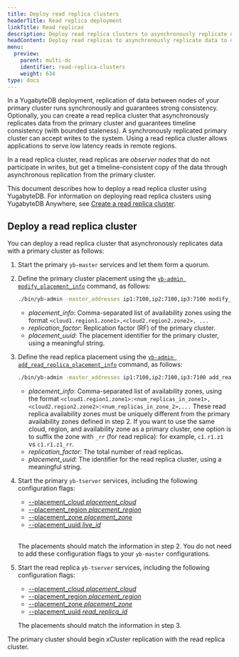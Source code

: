 ```yaml
---
title: Deploy read replica clusters
headerTitle: Read replica deployment
linkTitle: Read replicas
description: Deploy read replica clusters to asynchronously replicate data from the primary cluster and guarantee timeline consistency.
headContent: Deploy read replicas to asynchronously replicate data to different regions
menu:
  preview:
    parent: multi-dc
    identifier: read-replica-clusters
    weight: 634
type: docs
---
```


In a YugabyteDB deployment, replication of data between nodes of your primary cluster runs synchronously and guarantees strong consistency. Optionally, you can create a read replica cluster that asynchronously replicates data from the primary cluster and guarantees timeline consistency (with bounded staleness). A synchronously replicated primary cluster can accept writes to the system. Using a read replica cluster allows applications to serve low latency reads in remote regions.

In a read replica cluster, read replicas are _observer nodes_ that do not participate in writes, but get a timeline-consistent copy of the data through asynchronous replication from the primary cluster.

This document describes how to deploy a read replica cluster using YugabyteDB. For information on deploying read replica clusters using YugabyteDB Anywhere, see [Create a read replica cluster](../../../yugabyte-platform/create-deployments/read-replicas/).

## Deploy a read replica cluster

You can deploy a read replica cluster that asynchronously replicates data with a primary cluster as follows:

1. Start the primary `yb-master` services and let them form a quorum.

2. Define the primary cluster placement using the [`yb-admin modify_placement_info`](../../../admin/yb-admin/#modify-placement-info) command, as follows:

    ```sh
    ./bin/yb-admin -master_addresses ip1:7100,ip2:7100,ip3:7100 modify_placement_info <placement_info> <replication_factor> [placement_uuid]
    ```

    - *placement_info*: Comma-separated list of availability zones using the format `<cloud1.region1.zone1>,<cloud2.region2.zone2>, ...`
    - *replication_factor*: Replication factor (RF) of the primary cluster.
    - *placement_uuid*: The placement identifier for the primary cluster, using a meaningful string.

3. Define the read replica placement using the [`yb-admin add_read_replica_placement_info`](../../../admin/yb-admin/#add-read-replica-placement-info) command, as follows:

    ```sh
    ./bin/yb-admin -master_addresses ip1:7100,ip2:7100,ip3:7100 add_read_replica_placement_info <placement_info> <replication_factor> [placement_uuid]
    ```

    - *placement_info*: Comma-separated list of availability zones, using the format `<cloud1.region1.zone1>:<num_replicas_in_zone1>,<cloud2.region2.zone2>:<num_replicas_in_zone_2>,...` These read replica availability zones must be uniquely different from the primary availability zones defined in step 2. If you want to use the same cloud, region, and availability zone as a primary cluster, one option is to suffix the zone with `_rr` (for read replica): for example, `c1.r1.z1` vs `c1.r1.z1_rr`.
    - *replication_factor*: The total number of read replicas.
    - *placement_uuid*: The identifier for the read replica cluster, using a meaningful string.

4. Start the primary `yb-tserver` services, including the following configuration flags:

   - [--placement_cloud *placement_cloud*](../../../reference/configuration/yb-tserver/#placement-cloud)
   - [--placement_region *placement_region*](../../../reference/configuration/yb-tserver/#placement-region)
   - [--placement_zone *placement_zone*](../../../reference/configuration/yb-tserver/#placement-zone)
   - [--placement_uuid *live_id*](../../../reference/configuration/yb-tserver/#placement-uuid)

   <br>The placements should match the information in step 2. You do not need to add these configuration flags to your `yb-master` configurations.

5. Start the read replica `yb-tserver` services, including the following configuration flags:

   - [--placement_cloud *placement_cloud*](../../../reference/configuration/yb-tserver/#placement-cloud)
   - [--placement_region *placement_region*](../../../reference/configuration/yb-tserver/#placement-region)
   - [--placement_zone *placement_zone*](../../../reference/configuration/yb-tserver/#placement-zone)
   - [--placement_uuid *read_replica_id*](../../../reference/configuration/yb-tserver/#placement-uuid)

    The placements should match the information in step 3.

The primary cluster should begin xCluster replication with the read replica cluster.
